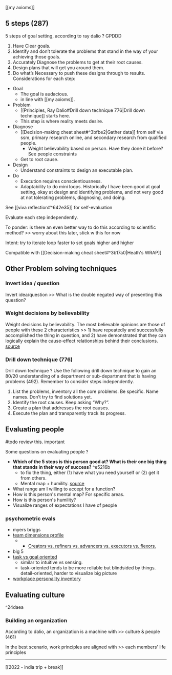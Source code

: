 [[my axioms]]

## 5 steps (287)

5 steps of goal setting, according to ray dalio
?
GPDDD
1.  Have Clear goals.
2.  Identify and don’t tolerate the problems that stand in the way of your achieving those goals.
3.  Accurately Diagnose the problems to get at their root causes.
4.  Design plans that will get you around them.
5.  Do what’s Necessary to push these designs through to results.
Considerations for each step:
- Goal
	- The goal is audacious.
	- in line with [[my axioms]].
- Problem	
	- [[Principles, Ray Dalio#Drill down technique 776|Drill down technique]] starts here.
	- This step is where reality meets desire. 
- Diagnose 
	- [[Decision-making cheat sheet#^3bfbe2|Gather data]] from self via ssm, primary research online, and secondary research from qualified people.
		- Weight believability based on person. Have they done it before? See people constraints
	- Get to root cause.
- Design
	- Understand constraints to design an executable plan.
- Do
	- Execution requires conscientiousness.
	- Adaptability to do mini loops.
Historically I have been good at goal setting, okay at design and identifying problems, and not very good at not tolerating problems, diagnosing, and doing. 

See [[viva reflection#^642e35]] for self-evaluation

Evaluate each step independently.

To ponder: is there an even better way to do this according to scientific method? >> worry about this later, stick w this for now

Intent: try to iterate loop faster to set goals higher and higher

Compatible with [[Decision-making cheat sheet#^3b17a0|Heath's WRAP]]

## Other Problem solving techniques

### Invert idea / question
Invert idea/question >> What is the double negated way of presenting this question?

### Weight decisions by believability
Weight decisions by believability. The most believable opinions are those of people with these 2 characteristics >> 1) have repeatedly and successfully accomplished the thing in question, and 2) have demonstrated that they can logically explain the cause-effect relationships behind their conclusions.
[source](https://www.principles.com/principles/633d5d13-8610-425f-ad62-cd62347d9165/#:~:text=The%20most%20believable%20opinions%20are%20those%20of%20people%20who)

### Drill down technique (776)

Drill down technique
?
Use the following drill down technique to gain an 80/20 understanding of a department or sub-department that is having problems (492). Remember to consider steps independently.
1. List the problems, inventory all the core problems. Be specific. Name names. Don’t try to find solutions yet.
2. Identify the root causes. Keep asking “Why?”.
3. Create a plan that addresses the root causes.
4. Execute the plan and transparently track its progress.

## Evaluating people
#todo review this. important

Some questions on evaluating people
?
- **Which of the 5 steps is this person good at? What is their one big thing that stands in their way of success?**   ^e5216b
	- to fix the thing, either (1) have what you need yourself or (2) get it from others. 
	- Mental map + humility. [source](https://principles.app.link/qjKGaAUL6tb)
- What range am I willing to accept for a function?
- How is this person's mental map? For specific areas. 
- How is this person's humility?
- Visualize ranges of expectations I have of people

### psychometric evals
- myers briggs
- [team dimensions profile](https://www.principles.com/principles/1c122828-1363-439b-8ff4-8a92a408e721/)
	- -   [Creators vs. refiners vs. advancers vs. executors vs. flexors.](https://www.principles.com/principles/1c122828-1363-439b-8ff4-8a92a408e721/)
- big 5
- [task vs goal oriented](https://www.principles.com/principles/ee3a7562-4dc2-439b-98c8-d2ced735c035/)
	- similar to intuitive vs sensing. 
	- task-oriented tends to be more reliable but blindsided by things. detail-oriented, harder to visualize big picture
- [workplace personality inventory](https://www.principles.com/principles/d0d62ecd-943f-49a0-bde5-c7b8ae977f1e/)

## Evaluating culture

^24daea

### Building an organization
According to dalio, an organization is a machine with >> culture & people (461)

In the best scenario, work principles are aligned with >> each members' life principles

---

[[2022 - india trip + break]]